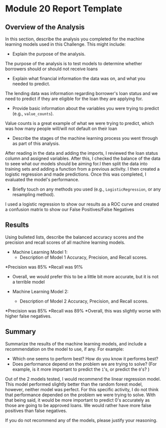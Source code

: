 # Module 20 Report Template

## Overview of the Analysis

In this section, describe the analysis you completed for the machine learning models used in this Challenge. This might include:

* Explain the purpose of the analysis.

The purpose of the analysis is to test models to determine whether borrowers should or should not receive loans

* Explain what financial information the data was on, and what you needed to predict.

The lending data was information regarding borrower's loan status and we need to predict if they are eligible for the loan they are applying for.

* Provide basic information about the variables you were trying to predict (e.g., `value_counts`).

Value counts is a great example of what we were trying to predict, which was how many people will/will not default on their loan

* Describe the stages of the machine learning process you went through as part of this analysis.

After reading in the data and adding the imports, I reviewed the loan status column and assigned variables. After this, I checked the balance of the data to seee what our models should be aiming for.I then split the data into training sets and adding a function from a previous activity. I then created a logistic regression and made predictions. Once this was completed, I evaluated the model's performance.

* Briefly touch on any methods you used (e.g., `LogisticRegression`, or any resampling method).

I used a logistic regression to show our results as a ROC curve and created a confusion matrix to show our False Positives/False Negatives

## Results

Using bulleted lists, describe the balanced accuracy scores and the precision and recall scores of all machine learning models.

* Machine Learning Model 1:
  * Description of Model 1 Accuracy, Precision, and Recall scores.

*Precision was 85%
*Recall was 91% 
* Overall, we would prefer this to be a little bit more accurate, but it is not a terrible model


* Machine Learning Model 2:
  * Description of Model 2 Accuracy, Precision, and Recall scores.
  
*Precision was 85% 
*Recall was 89%
*Overall, this was slightly worse with higher false negatives. 

## Summary

Summarize the results of the machine learning models, and include a recommendation on the model to use, if any. For example:
* Which one seems to perform best? How do you know it performs best?
* Does performance depend on the problem we are trying to solve? (For example, is it more important to predict the `1`'s, or predict the `0`'s? )

Out of the 2 models tested, I would recommend the linear regression model. This model performed slightly better than the random forest model, however, neither model was perfect. For this specific activity, I do not think that performance depended on the problem we were trying to solve. With that being said, it would be more important to predict 0's accurately as those are going to be approved loans. We would rather have more false positives than false negatives. 

If you do not recommend any of the models, please justify your reasoning.
